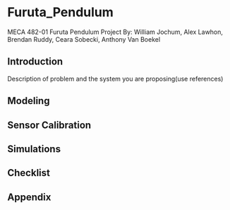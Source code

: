 # Furuta_Pendulum
  MECA 482-01 
  Furuta Pendulum Project
    By: William Jochum, Alex Lawhon, Brendan Ruddy, Ceara Sobecki, Anthony Van Boekel

## Introduction
  Description of problem and the system you are proposing(use references)
## Modeling

## Sensor Calibration

## Simulations

## Checklist

## Appendix
